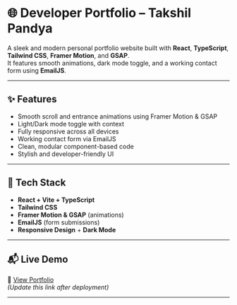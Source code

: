# 🌐 Developer Portfolio – Takshil Pandya

A sleek and modern personal portfolio website built with **React**, **TypeScript**, **Tailwind CSS**, **Framer Motion**, and **GSAP**.  
It features smooth animations, dark mode toggle, and a working contact form using **EmailJS**.

---

## ✨ Features

- Smooth scroll and entrance animations using Framer Motion & GSAP  
- Light/Dark mode toggle with context  
- Fully responsive across all devices  
- Working contact form via EmailJS  
- Clean, modular component-based code  
- Stylish and developer-friendly UI

---

## 🔧 Tech Stack

- **React + Vite + TypeScript**
- **Tailwind CSS**
- **Framer Motion & GSAP** (animations)
- **EmailJS** (form submissions)
- **Responsive Design** + **Dark Mode**

---

## 📬 Live Demo

🔗 [View Portfolio](https://your-live-site-link.com)  
_(Update this link after deployment)_

---
